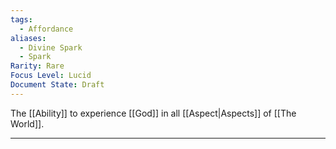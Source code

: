 ```yaml
---
tags:
  - Affordance
aliases:
  - Divine Spark
  - Spark
Rarity: Rare
Focus Level: Lucid
Document State: Draft
---
```

The [[Ability]] to experience [[God]] in all [[Aspect|Aspects]] of [[The World]].
- - -
